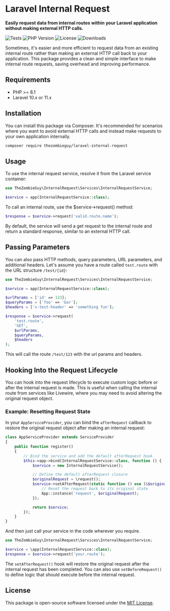 # Laravel Internal Request
**Easily request data from internal routes within your Laravel application without making external HTTP calls.**

![Tests](https://github.com/thezombieguy/laravel-internal-request/actions/workflows/ci.yml/badge.svg)
![PHP Version](https://img.shields.io/badge/php-%5E8.1-blue)
![License](https://img.shields.io/badge/license-MIT-green)
![Downloads](https://img.shields.io/packagist/dt/thezombieguy/laravel-internal-request)



Sometimes, it's easier and more efficient to request data from an existing internal route rather than making an external HTTP call back to your application. This package provides a clean and simple interface to make internal route requests, saving overhead and improving performance.

## Requirements

- PHP >= 8.1
- Laravel 10.x or 11.x

## Installation

You can install this package via Composer. It's recommended for scenarios where you want to avoid external HTTP calls and instead make requests to your own application internally.

```bash 
composer require thezombieguy/laravel-internal-request
```

## Usage

To use the internal request service, resolve it from the Laravel service container:

```php
use TheZombieGuy\InternalRequest\Services\InternalRequestService;

$service = app(InternalRequestService::class);
```

To call an internal route, use the $service->request() method:

```php
$response = $service->request('valid.route.name');
```

By default, the service will send a get request to the internal route and return a standard response, similar to an external HTTP call.

## Passing Parameters
You can also pass HTTP methods, query parameters, URL parameters, and additional headers. Let's assume you have a route called `test.route` with the URL structure `/test/{id}`:

```php
use TheZombieGuy\InternalRequest\Services\InternalRequestService;

$service = app(InternalRequestService::class);

$urlParams = ['id' => 123];
$queryParams = ['foo' => 'bar'];
$headers = ['x-test-header' => 'something fun'];

$response = $service->request(
    'test.route',
    'GET',
    $urlParams,
    $queryParams,
    $headers
);
```

This will call the route `/test/123` with the url params and headers.

## Hooking Into the Request Lifecycle

You can hook into the request lifecycle to execute custom logic before or after the internal request is made. This is useful when calling the internal route from services like Livewire, where you may need to avoid altering the original request object.

### Example: Resetting Request State

In your `AppServiceProvider`, you can bind the `afterRequest` callback to restore the original request object after making an internal request:
```php
class AppServiceProvider extends ServiceProvider
{
    public function register()
    {
        // Bind the service and add the default afterRequest hook
        $this->app->bind(InternalRequestService::class, function () {
            $service = new InternalRequestService();

            // Define the default afterRequest closure
            $originalRequest = \request();
            $service->setAfterRequest(static function () use (&$originalRequest) {
                // Reset the request back to its original state
                App::instance('request', $originalRequest);
            });

            return $service;
        });
    }
}
```
And then just call your service in the code wherever you require.

```php
use TheZombieGuy\InternalRequest\Services\InternalRequestService;

$service = \app(InternalRequestService::class);
$response = $service->request('your.route');
```
The `setAfterRequest()` hook will restore the original request after the internal request has been completed. You can also use `setBeforeRequest()` to define logic that should execute before the internal request.
## License

This package is open-source software licensed under the [MIT License](LICENSE.md).
